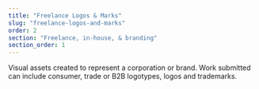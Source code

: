 ```yaml
---
title: "Freelance Logos & Marks"
slug: "freelance-logos-and-marks"
order: 2
section: "Freelance, in-house, & branding"
section_order: 1
---
```


Visual assets created to represent a corporation or brand. Work submitted can include consumer, trade or B2B logotypes, logos and trademarks.